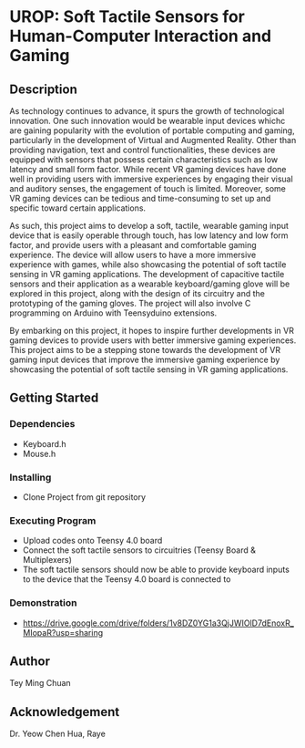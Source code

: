 # UROP: Soft Tactile Sensors for Human-Computer Interaction and Gaming #

## Description ##
As technology continues to advance, it spurs the growth of technological innovation. One such innovation would be wearable input devices whichc are gaining popularity with the evolution of portable computing and gaming, particularly in the development of Virtual and Augmented Reality. Other than providing navigation, text and control functionalities, these devices are equipped with sensors that possess certain characteristics such as low latency and small form factor. While recent VR gaming devices have done well in providing users with immersive experiences by engaging their visual and auditory senses, the engagement of touch is limited. Moreover, some VR gaming devices can be tedious and time-consuming to set up and specific toward certain applications. 

As such, this project aims to develop a soft, tactile, wearable gaming input device that is easily operable through touch, has low latency and low form factor, and provide users with a pleasant and comfortable gaming experience. The device will allow users to have a more immersive experience with games, while also showcasing the potential of soft tactile sensing in VR gaming applications. The development of capacitive tactile sensors and their application as a wearable keyboard/gaming glove will be explored in this project, along with the design of its circuitry and the prototyping of the gaming gloves. The project will also involve C programming on Arduino with Teensyduino extensions.

By embarking on this project, it hopes to inspire further developments in VR gaming devices to provide users with better immersive gaming experiences. This project aims to be a stepping stone towards the development of VR gaming input devices that improve the immersive gaming experience by showcasing the potential of soft tactile sensing in VR gaming applications.

## Getting Started ##
### Dependencies ###
- Keyboard.h
- Mouse.h

### Installing ###
- Clone Project from git repository

### Executing Program ###
- Upload codes onto Teensy 4.0 board
- Connect the soft tactile sensors to circuitries (Teensy Board & Multiplexers)
- The soft tactile sensors should now be able to provide keyboard inputs to the device that the Teensy 4.0 board is connected to

### Demonstration ###
- https://drive.google.com/drive/folders/1v8DZ0YG1a3QjJWIOlD7dEnoxR_MIopaR?usp=sharing 

## Author ##
Tey Ming Chuan

## Acknowledgement ##
Dr. Yeow Chen Hua, Raye
